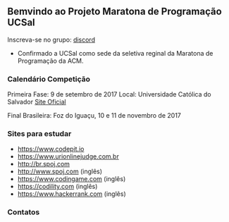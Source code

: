 ## Bemvindo ao Projeto Maratona de Programação UCSal

Inscreva-se no grupo: [discord](https://discord.gg/CFptDmu)

- Confirmado a UCSal como sede da seletiva reginal da Maratona de Programação da ACM.

### Calendário Competição

Primeira Fase: 9 de setembro de 2017
Local: Universidade Católica do Salvador
[Site Oficial](http://www.sbc.org.br/maratona)   

Final Brasileira: Foz do Iguaçu, 10 e 11 de novembro de 2017

### Sites para estudar

- https://www.codepit.io
- https://www.urionlinejudge.com.br
- http://br.spoj.com
- http://www.spoj.com (inglês)
- https://www.codingame.com (inglês)
- https://codility.com (inglês)
- https://www.hackerrank.com (inglês)

### Contatos
